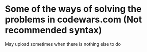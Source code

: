# Some of the ways of solving the problems in codewars.com (Not recommended syntax) 

May upload sometimes when there is nothing else to do
